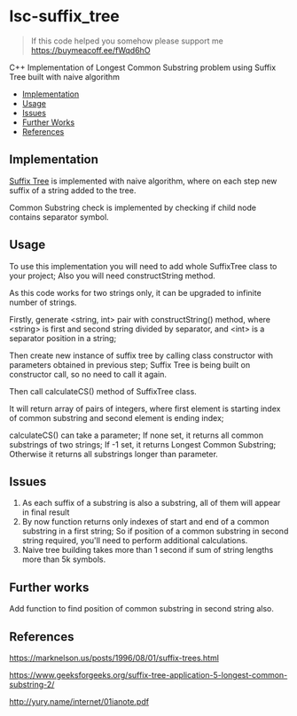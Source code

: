 # lsc-suffix_tree
>If this code helped you somehow please support me
><https://buymeacoff.ee/fWqd6hO>

C++ Implementation of Longest Common Substring problem using Suffix Tree built with naive algorithm

- [Implementation](#implementation)
- [Usage](#usage)
- [Issues](#issues)
- [Further Works](#further-work)
- [References](#references)

## Implementation
[Suffix Tree](https://en.wikipedia.org/wiki/Suffix_tree) is implemented with naive algorithm, where on each step new suffix of a string added to the tree.

Common Substring check is implemented by checking if child node contains separator symbol.

## Usage
To use this implementation you will need to add whole SuffixTree class to your project; Also you will need constructString method.

As this code works for two strings only, it can be upgraded to infinite number of strings.

Firstly, generate \<string, int\> pair with constructString() method, where \<string\> is first and second string divided by separator, and \<int\> is a separator position in a string;

Then create new instance of suffix tree by calling class constructor with parameters obtained in previous step;
Suffix Tree is being built on constructor call, so no need to call it again.

Then call calculateCS() method of SuffixTree class.

It will return array of pairs of integers, where first element is starting index of common substring and second element is ending index;

calculateCS() can take a parameter; If none set, it returns all common substrings of two strings; If -1 set, it returns Longest Common Substring; Otherwise it returns all substrings longer than parameter.

## Issues
1. As each suffix of a substring is also a substring, all of them will appear in final result
2. By now function returns only indexes of start and end of a common substring in a first string;
So if position of a common substring in second string required, you'll need to perform additional calculations.
3. Naive tree building takes more than 1 second if sum of string lengths more than 5k symbols.

## Further works
Add function to find position of common substring in second string also.

## References
<https://marknelson.us/posts/1996/08/01/suffix-trees.html>

<https://www.geeksforgeeks.org/suffix-tree-application-5-longest-common-substring-2/>

<http://yury.name/internet/01ianote.pdf>
